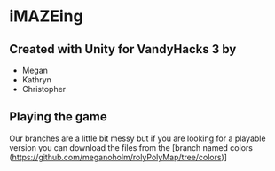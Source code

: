 # iMAZEing

## Created with Unity for VandyHacks 3 by
* Megan
* Kathryn
* Christopher

## Playing the game
Our branches are a little bit messy but if you are looking for a playable version you can download the files from the [branch named colors (https://github.com/meganoholm/rolyPolyMap/tree/colors)]
